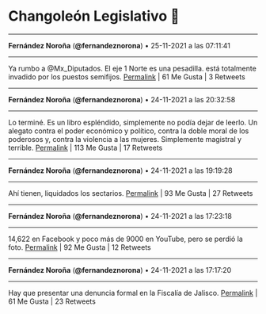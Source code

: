 # Changoleón Legislativo 🙈
*****
**Fernández Noroña** (**@fernandeznorona**) • 25-11-2021 a las 07:11:41
*****
Ya rumbo a @Mx_Diputados. El eje 1 Norte es una pesadilla. está totalmente invadido por los puestos semifijos.
[Permalink](https://twitter.com/fernandeznorona/status/1463888126699577350) | 61 Me Gusta | 3 Retweets
*****
**Fernández Noroña** (**@fernandeznorona**) • 24-11-2021 a las 20:32:58
*****
Lo terminé. Es un libro espléndido, simplemente no podía dejar de leerlo. Un alegato contra el poder económico y político, contra la doble moral de los poderosos y, contra la violencia a las mujeres. Simplemente magistral y terrible.
[Permalink](https://twitter.com/fernandeznorona/status/1463727386940350464) | 113 Me Gusta | 17 Retweets
*****
**Fernández Noroña** (**@fernandeznorona**) • 24-11-2021 a las 19:19:28
*****
Ahí tienen, liquidados los sectarios.
[Permalink](https://twitter.com/fernandeznorona/status/1463708891372478467) | 93 Me Gusta | 27 Retweets
*****
**Fernández Noroña** (**@fernandeznorona**) • 24-11-2021 a las 17:23:18
*****
14,622 en Facebook y poco más de 9000 en YouTube, pero se perdió la foto.
[Permalink](https://twitter.com/fernandeznorona/status/1463679654808674305) | 92 Me Gusta | 12 Retweets
*****
**Fernández Noroña** (**@fernandeznorona**) • 24-11-2021 a las 17:17:20
*****
Hay que presentar una denuncia formal en la Fiscalía de Jalisco.
[Permalink](https://twitter.com/fernandeznorona/status/1463678152371281921) | 61 Me Gusta | 23 Retweets